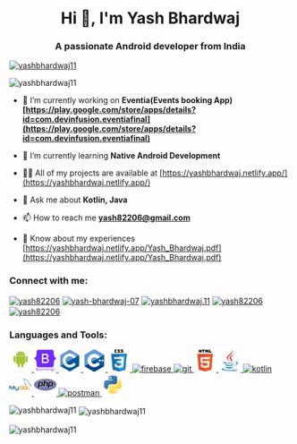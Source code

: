 <h1 align="center">Hi 👋, I'm Yash Bhardwaj</h1>
<h3 align="center">A passionate Android developer from India</h3>

<p align="left"> <a href="https://github.com/ryo-ma/github-profile-trophy"><img src="https://github-profile-trophy.vercel.app/?username=yashbhardwaj11" alt="yashbhardwaj11" /></a> </p>

<p align="left"> <img src="https://komarev.com/ghpvc/?username=yashbhardwaj11&label=Profile%20views&color=0e75b6&style=flat" alt="yashbhardwaj11" /> </p>

- 🔭 I’m currently working on **Eventia(Events booking App) [https://play.google.com/store/apps/details?id=com.devinfusion.eventiafinal](https://play.google.com/store/apps/details?id=com.devinfusion.eventiafinal)**

- 🌱 I’m currently learning **Native Android Development**

- 👨‍💻 All of my projects are available at [https://yashbhardwaj.netlify.app/](https://yashbhardwaj.netlify.app/)

- 💬 Ask me about **Kotlin, Java**

- 📫 How to reach me **yash82206@gmail.com**

- 📄 Know about my experiences [https://yashbhardwaj.netlify.app/Yash_Bhardwaj.pdf](https://yashbhardwaj.netlify.app/Yash_Bhardwaj.pdf)

<h3 align="left">Connect with me:</h3>
<p align="left">
<a href="https://twitter.com/yash82206" target="blank"><img align="center" src="https://raw.githubusercontent.com/rahuldkjain/github-profile-readme-generator/master/src/images/icons/Social/twitter.svg" alt="yash82206" height="30" width="40" /></a>
<a href="https://linkedin.com/in/yash-bhardwaj-07" target="blank"><img align="center" src="https://raw.githubusercontent.com/rahuldkjain/github-profile-readme-generator/master/src/images/icons/Social/linked-in-alt.svg" alt="yash-bhardwaj-07" height="30" width="40" /></a>
<a href="https://instagram.com/yashbhardwaj.11" target="blank"><img align="center" src="https://raw.githubusercontent.com/rahuldkjain/github-profile-readme-generator/master/src/images/icons/Social/instagram.svg" alt="yashbhardwaj.11" height="30" width="40" /></a>
<a href="https://www.hackerrank.com/yash82206" target="blank"><img align="center" src="https://raw.githubusercontent.com/rahuldkjain/github-profile-readme-generator/master/src/images/icons/Social/hackerrank.svg" alt="yash82206" height="30" width="40" /></a>
<a href="https://www.leetcode.com/yash82206" target="blank"><img align="center" src="https://raw.githubusercontent.com/rahuldkjain/github-profile-readme-generator/master/src/images/icons/Social/leet-code.svg" alt="yash82206" height="30" width="40" /></a>
</p>

<h3 align="left">Languages and Tools:</h3>
<p align="left"> <a href="https://developer.android.com" target="_blank" rel="noreferrer"> <img src="https://raw.githubusercontent.com/devicons/devicon/master/icons/android/android-original-wordmark.svg" alt="android" width="40" height="40"/> </a> <a href="https://getbootstrap.com" target="_blank" rel="noreferrer"> <img src="https://raw.githubusercontent.com/devicons/devicon/master/icons/bootstrap/bootstrap-plain-wordmark.svg" alt="bootstrap" width="40" height="40"/> </a> <a href="https://www.cprogramming.com/" target="_blank" rel="noreferrer"> <img src="https://raw.githubusercontent.com/devicons/devicon/master/icons/c/c-original.svg" alt="c" width="40" height="40"/> </a> <a href="https://www.w3schools.com/cpp/" target="_blank" rel="noreferrer"> <img src="https://raw.githubusercontent.com/devicons/devicon/master/icons/cplusplus/cplusplus-original.svg" alt="cplusplus" width="40" height="40"/> </a> <a href="https://www.w3schools.com/css/" target="_blank" rel="noreferrer"> <img src="https://raw.githubusercontent.com/devicons/devicon/master/icons/css3/css3-original-wordmark.svg" alt="css3" width="40" height="40"/> </a> <a href="https://firebase.google.com/" target="_blank" rel="noreferrer"> <img src="https://www.vectorlogo.zone/logos/firebase/firebase-icon.svg" alt="firebase" width="40" height="40"/> </a> <a href="https://git-scm.com/" target="_blank" rel="noreferrer"> <img src="https://www.vectorlogo.zone/logos/git-scm/git-scm-icon.svg" alt="git" width="40" height="40"/> </a> <a href="https://www.w3.org/html/" target="_blank" rel="noreferrer"> <img src="https://raw.githubusercontent.com/devicons/devicon/master/icons/html5/html5-original-wordmark.svg" alt="html5" width="40" height="40"/> </a> <a href="https://www.java.com" target="_blank" rel="noreferrer"> <img src="https://raw.githubusercontent.com/devicons/devicon/master/icons/java/java-original.svg" alt="java" width="40" height="40"/> </a> <a href="https://kotlinlang.org" target="_blank" rel="noreferrer"> <img src="https://www.vectorlogo.zone/logos/kotlinlang/kotlinlang-icon.svg" alt="kotlin" width="40" height="40"/> </a> <a href="https://www.mysql.com/" target="_blank" rel="noreferrer"> <img src="https://raw.githubusercontent.com/devicons/devicon/master/icons/mysql/mysql-original-wordmark.svg" alt="mysql" width="40" height="40"/> </a> <a href="https://www.php.net" target="_blank" rel="noreferrer"> <img src="https://raw.githubusercontent.com/devicons/devicon/master/icons/php/php-original.svg" alt="php" width="40" height="40"/> </a> <a href="https://postman.com" target="_blank" rel="noreferrer"> <img src="https://www.vectorlogo.zone/logos/getpostman/getpostman-icon.svg" alt="postman" width="40" height="40"/> </a> <a href="https://www.python.org" target="_blank" rel="noreferrer"> <img src="https://raw.githubusercontent.com/devicons/devicon/master/icons/python/python-original.svg" alt="python" width="40" height="40"/> </a> </p>

<p><img align="left" src="https://github-readme-stats.vercel.app/api/top-langs?username=yashbhardwaj11&show_icons=true&locale=en&layout=compact" alt="yashbhardwaj11" /></p>

<p>&nbsp;<img align="center" src="https://github-readme-stats.vercel.app/api?username=yashbhardwaj11&show_icons=true&locale=en" alt="yashbhardwaj11" /></p>

<p><img align="center" src="https://github-readme-streak-stats.herokuapp.com/?user=yashbhardwaj11&" alt="yashbhardwaj11" /></p>
